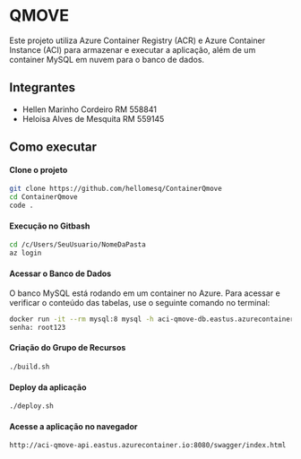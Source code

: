 
# QMOVE 

Este projeto utiliza Azure Container Registry (ACR) e Azure Container Instance (ACI) para armazenar e executar a aplicação, além de um container MySQL em nuvem para o banco de dados.

## Integrantes

- Hellen Marinho Cordeiro RM 558841
- Heloisa Alves de Mesquita RM 559145

## Como executar 

#### Clone o projeto
```bash
git clone https://github.com/hellomesq/ContainerQmove
cd ContainerQmove
code .
```
#### Execução no Gitbash
```bash
cd /c/Users/SeuUsuario/NomeDaPasta
az login
```
#### Acessar o Banco de Dados
O banco MySQL está rodando em um container no Azure. Para acessar e verificar o conteúdo das tabelas, use o seguinte comando no terminal:
```bash
docker run -it --rm mysql:8 mysql -h aci-qmove-db.eastus.azurecontainer.io -P 3306 -u root -p
senha: root123
```
#### Criação do Grupo de Recursos
```bash
./build.sh
```
#### Deploy da aplicação
```bash
./deploy.sh
```
#### Acesse a aplicação no navegador
```bash
http://aci-qmove-api.eastus.azurecontainer.io:8080/swagger/index.html 
```


